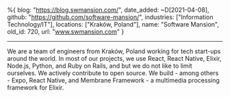 %{
  blog: "https://blog.swmansion.com/",
  date_added: ~D[2021-04-08],
  github: "https://github.com/software-mansion/",
  industries: ["Information Technology/IT"],
  locations: ["Kraków, Poland"],
  name: "Software Mansion",
  old_id: 720,
  url: "www.swmansion.com"
}

---

We are a team of engineers from Kraków, Poland working for tech start-ups around the world. In most of our projects, we use React, React Native, Elixir, Node.js, Python, and Ruby on Rails, and but we do not like to limit ourselves.
We actively contribute to open source. We build - among others - Expo, React Native, and Membrane Framework - a multimedia processing framework for Elixir. 
